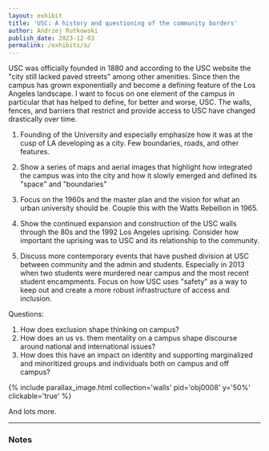 ```yaml
---
layout: exhibit
title: 'USC: A history and questioning of the community borders'
author: Andrzej Rutkowski
publish_date: 2023-12-03
permalink: /exhibits/a/
---
```


USC was officially founded in 1880 and according to the USC website the "city still lacked paved streets" among other amenities. Since then the campus has grown exponentially and become a defining feature of the Los Angeles landscape. I want to focus on one element of the campus in particular that has helped to define, for better and worse, USC. The walls, fences, and barriers that restrict and provide access to USC have changed drastically over time. 


1. Founding of the University and especially emphasize how it was at the cusp of LA developing as a city. Few boundaries, roads, and other features. 

2. Show a series of maps and aerial images that highlight how integrated the campus was into the city and how it slowly emerged and defined its "space" and "boundaries"

3. Focus on the 1960s and the master plan and the vision for what an urban university should be. Couple this with the Watts Rebellion in 1965.

4. Show the continued expansion and construction of the USC walls through the 80s and the 1992 Los Angeles uprising. Consider how important the uprising was to USC and its relationship to the community.

5. Discuss more contemporary events that have pushed division at USC between community and the admin and students. Especially in 2013 when two students were murdered near campus and the most recent student encampments. Focus on how USC uses "safety" as a way to keep out and create a more robust infrastructure of access and inclusion.

Questions:
1. How does exclusion shape thinking on campus?
2. How does an us vs. them mentality on a campus shape discourse around national and international issues?
3. How does this have an impact on identity and supporting marginalized and minoritized groups and individuals both on campus and off campus?


{% include parallax_image.html collection='walls' pid='obj0008' y='50%' clickable='true' %}


And lots more.

---

### Notes

[^1]: citation 1.

[^2]: citation2.
